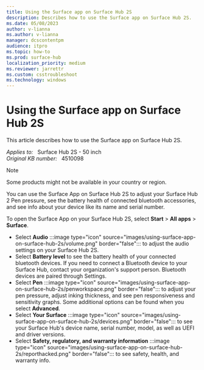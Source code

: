 ```yaml
---
title: Using the Surface app on Surface Hub 2S
description: Describes how to use the Surface app on Surface Hub 2S.
ms.date: 05/08/2023
author: v-lianna
ms.author: v-lianna
manager: dcscontentpm
audience: itpro
ms.topic: how-to
ms.prod: surface-hub
localization_priority: medium
ms.reviewer: jarrettr
ms.custom: csstroubleshoot
ms.technology: windows
---
```

# Using the Surface app on Surface Hub 2S

This article describes how to use the Surface app on Surface Hub 2S.

_Applies to:_ &nbsp; Surface Hub 2S - 50 inch  
_Original KB number:_ &nbsp; 4510098

> [!NOTE]
> Some products might not be available in your country or region.

You can use the Surface App on Surface Hub 2S to adjust your Surface Hub 2 Pen pressure, see the battery health of connected bluetooth accessories, and see info about your device like its name and serial number. 

To open the Surface App on your Surface Hub 2S, select **Start** > **All apps** > **Surface**.

- Select **Audio** :::image type="icon" source="images/using-surface-app-on-surface-hub-2s/volume.png" border="false"::: to adjust the audio settings on your Surface Hub 2S.
- Select **Battery level** to see the battery health of your connected bluetooth devices. If you need to connect a Bluetooth device to your Surface Hub, contact your organization's support person. Bluetooth devices are paired through Settings.
- Select **Pen** :::image type="icon" source="images/using-surface-app-on-surface-hub-2s/penworkspace.png" border="false"::: to adjust your pen pressure, adjust inking thickness, and see pen responsiveness and sensitivity graphs. Some additional options can be found when you select **Advanced**.
- Select **Your Surface** :::image type="icon" source="images/using-surface-app-on-surface-hub-2s/devices.png" border="false"::: to see your Surface Hub's device name, serial number, model, as well as UEFI and driver versions.
- Select **Safety, regulatory, and warranty information** :::image type="icon" source="images/using-surface-app-on-surface-hub-2s/reporthacked.png" border="false"::: to see safety, health, and warranty info. 